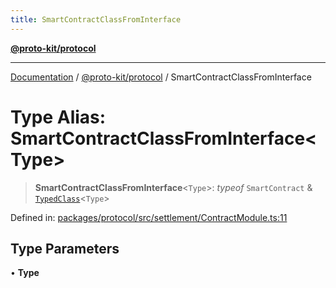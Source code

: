 ```yaml
---
title: SmartContractClassFromInterface
---
```


[**@proto-kit/protocol**](../README.md)

***

[Documentation](../../../README.md) / [@proto-kit/protocol](../README.md) / SmartContractClassFromInterface

# Type Alias: SmartContractClassFromInterface\<Type\>

> **SmartContractClassFromInterface**\<`Type`\>: *typeof* `SmartContract` & [`TypedClass`](../../common/type-aliases/TypedClass.md)\<`Type`\>

Defined in: [packages/protocol/src/settlement/ContractModule.ts:11](https://github.com/proto-kit/framework/blob/4d6b3b6da51b3edee0fbf25ce72c1f59ec61e891/packages/protocol/src/settlement/ContractModule.ts#L11)

## Type Parameters

• **Type**
